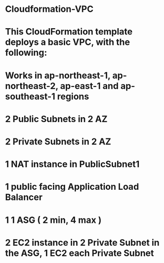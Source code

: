 # Cloudformation-VPC
# This CloudFormation template deploys a basic VPC, with the following:
# Works in ap-northeast-1, ap-northeast-2, ap-east-1 and ap-southeast-1 regions
# 2 Public Subnets in 2 AZ
# 2 Private Subnets in 2 AZ
# 1 NAT instance in PublicSubnet1
# 1 public facing Application Load Balancer
# 1 1 ASG ( 2 min, 4 max )
# 2 EC2 instance in 2 Private Subnet in the ASG, 1 EC2 each Private Subnet
